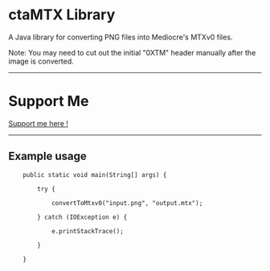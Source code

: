 # ctaMTX Library
A Java library for converting PNG files into Mediocre's MTXv0 files.

Note: You may need to cut out the initial "0XTM" header manually after the image is converted.

------------------

# Support Me

[Support me here !](https://paypal.me/mattcampx)

------------------

## Example usage
```
    public static void main(String[] args) {

        try {

            convertToMtxv0("input.png", "output.mtx");

        } catch (IOException e) {

            e.printStackTrace();

        }

    }
```

